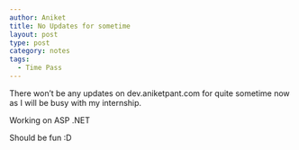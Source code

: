 ```yaml
---
author: Aniket
title: No Updates for sometime
layout: post
type: post
category: notes
tags:
  - Time Pass
---
```

There won’t be any updates on dev.aniketpant.com for quite sometime now as I will be busy with my internship.

Working on ASP .NET

Should be fun :D